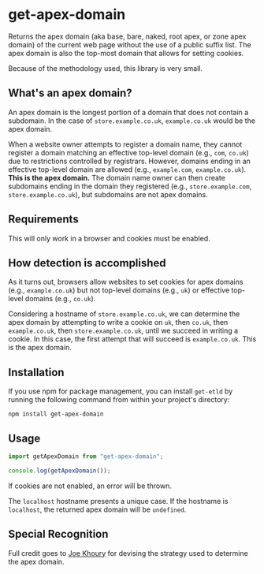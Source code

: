 # get-apex-domain

Returns the apex domain (aka base, bare, naked, root apex, or zone apex domain) of the current web page without the use of a public suffix list. The apex domain is also the top-most domain that allows for setting cookies.

Because of the methodology used, this library is very small.

## What's an apex domain?

An apex domain is the longest portion of a domain that does not contain a subdomain. In the case of `store.example.co.uk`, `example.co.uk` would be the apex domain.

When a website owner attempts to register a domain name, they cannot register a domain matching an effective top-level domain (e.g., `com`, `co.uk`) due to restrictions controlled by registrars. However, domains ending in an effective top-level domain are allowed (e.g., `example.com`, `example.co.uk`). **This is the apex domain.** The domain name owner can then create subdomains ending in the domain they registered (e.g., `store.example.com`, `store.example.co.uk`), but subdomains are not apex domains.

## Requirements

This will only work in a browser and cookies must be enabled.

## How detection is accomplished

As it turns out, browsers allow websites to set cookies for apex domains (e.g., `example.co.uk`) but not top-level domains (e.g., `uk`) or effective top-level domains (e.g., `co.uk`).

Considering a hostname of `store.example.co.uk`, we can determine the apex domain by attempting to write a cookie on `uk`, then `co.uk`, then `example.co.uk`, then `store.example.co.uk`, until we succeed in writing a cookie. In this case, the first attempt that will succeed is `example.co.uk`. This is the apex domain.

## Installation

If you use npm for package management, you can install `get-etld` by running the following command from within your project's directory:

```
npm install get-apex-domain
```

## Usage

```javascript
import getApexDomain from "get-apex-domain";

console.log(getApexDomain());
```

If cookies are not enabled, an error will be thrown.

The `localhost` hostname presents a unique case. If the hostname is `localhost`, the returned apex domain will be `undefined`.

## Special Recognition

Full credit goes to [Joe Khoury](https://github.com/jfkhoury) for devising the strategy used to determine the apex domain.
